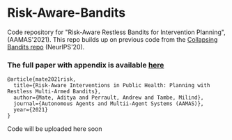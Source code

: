 # Risk-Aware-Bandits

Code repository for "Risk-Aware Restless Bandits for Intervention Planning", (AAMAS'2021). 
This repo builds up on previous code from the [Collapsing Bandits repo](https://github.com/AdityaMate/collapsing_bandits) (NeurIPS'20).  

### The full paper with appendix is available [here](https://teamcore.seas.harvard.edu/files/teamcore/files/Risk-Aware-Bandits.pdf)

```
@article{mate2021risk,
  title={Risk-Aware Interventions in Public Health: Planning with Restless Multi-Armed Bandits},
  author={Mate, Aditya and Perrault, Andrew and Tambe, Milind},
  journal={Autonomous Agents and Multii-Agent Systems (AAMAS)},
  year={2021}
}
```

Code will be uploaded here soon
